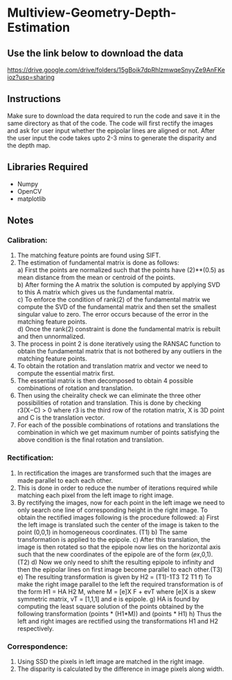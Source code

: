 # Multiview-Geometry-Depth-Estimation

## Use the link below to download the data
https://drive.google.com/drive/folders/15gBoik7dpRhlzmwqeSnyyZe9AnFKeioz?usp=sharing

## Instructions
Make sure to download the data required to run the code and save it in the same directory as that of the code.
The code will first rectify the images and ask for user input whether the epipolar lines are aligned or not.
After the user input the code takes upto 2-3 mins to generate the disparity and the depth map.


## Libraries Required
* Numpy
* OpenCV
* matplotlib

## Notes
### Calibration:
1) The matching feature points are found using SIFT.
2) The estimation of fundamental matrix is done as follows:\
  a) First the points are normalized such that the points have (2)**(0.5) as mean distance from the mean or centroid of the points.\
  b) After forming the A matrix the solution is computed by applying SVD to this A matrix which gives us the fundamental matrix.\
  c) To enforce the condition of rank(2) of the fundamental matrix we compute the SVD of the fundamental matrix and then set the smallest singular value to      zero. The error occurs because of the error in the matching feature points.\
  d) Once the rank(2) constraint is done the fundamental matrix is rebuilt and then unnormalized.
3) The process in point 2 is done iteratively using the RANSAC function to obtain the fundamental matrix that is not bothered by any outliers in the matching feature points.
4) To obtain the rotation and translation matrix and vector we need to compute the essential matrix first.
5) The essential matrix is then decomposed to obtain 4 possible combinations of rotation and translation.
6) Then using the cheirality check we can eliminate the three other possibilities of rotation and translation. This is done by checking r3(X−C) > 0 where r3 is the third row of the rotation matrix, X is 3D point and C is the translation vector.
7) For each of the possible combinations of rotations and translations the combination in which we get maximum number of points satisfying the above condition is the final rotation and translation.
### Rectification:
1) In rectification the images are transformed such that the images are made parallel to each each other.
2) This is done in order to reduce the number of iterations required while matching each pixel from the left image to right image.
3) By rectifying the images, now for each point in the left image we need to only search one line of corresponding height in the right image.
To obtain the rectified images following is the procedure followed:
a) First the left image is translated such the center of the image is taken to the point (0,0,1) in homogeneous coordinates. (T1)
b) The same transformation is applied to the epipole.
c) After this translation, the image is then rotated so that the epipole now lies on the horizontal axis such that the new coordinates of the epipole are of the form (𝑒𝑥,0,1). (T2)
d) Now we only need to shift the resulting epipole to infinity and then the epipolar lines on first image become parallel to each other.(T3)
e) The resulting transformation is given by H2 = (T1)-1T3 T2 T1
f) To make the right image parallel to the left the required transformation is of the form H1 = HA H2 M, where M = [e]X F + evT where [e]X is a skew symmetric matrix, vT = [1,1,1] and e is epipole.
g) HA is found by computing the least square solution of the points obtained by the following transformation (points * (H1*M)) and (points * H1)
h) Thus the left and right images are rectified using the transformations H1 and H2 respectively.
### Correspondence:
1) Using SSD the pixels in left image are matched in the right image.
2) The disparity is calculated by the difference in image pixels along width.

